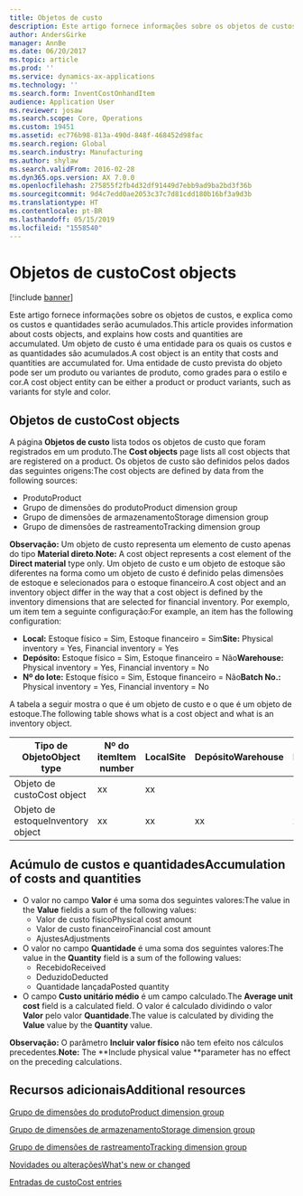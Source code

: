 ```yaml
---
title: Objetos de custo
description: Este artigo fornece informações sobre os objetos de custos, e explica como os custos e quantidades serão acumulados. Um objeto de custo é uma entidade para os quais os custos e as quantidades são acumulados. Uma entidade de custo prevista do objeto pode ser um produto ou variantes de produto, como grades para o estilo e cor.
author: AndersGirke
manager: AnnBe
ms.date: 06/20/2017
ms.topic: article
ms.prod: ''
ms.service: dynamics-ax-applications
ms.technology: ''
ms.search.form: InventCostOnhandItem
audience: Application User
ms.reviewer: josaw
ms.search.scope: Core, Operations
ms.custom: 19451
ms.assetid: ec776b98-813a-490d-848f-468452d98fac
ms.search.region: Global
ms.search.industry: Manufacturing
ms.author: shylaw
ms.search.validFrom: 2016-02-28
ms.dyn365.ops.version: AX 7.0.0
ms.openlocfilehash: 275855f2fb4d32df91449d7ebb9ad9ba2bd3f36b
ms.sourcegitcommit: 9d4c7edd0ae2053c37c7d81cdd180b16bf3a9d3b
ms.translationtype: HT
ms.contentlocale: pt-BR
ms.lasthandoff: 05/15/2019
ms.locfileid: "1558540"
---
```

# <a name="cost-objects"></a><span data-ttu-id="2ec86-105">Objetos de custo</span><span class="sxs-lookup"><span data-stu-id="2ec86-105">Cost objects</span></span>

[!include [banner](../includes/banner.md)]

<span data-ttu-id="2ec86-106">Este artigo fornece informações sobre os objetos de custos, e explica como os custos e quantidades serão acumulados.</span><span class="sxs-lookup"><span data-stu-id="2ec86-106">This article provides information about costs objects, and explains how costs and quantities are accumulated.</span></span> <span data-ttu-id="2ec86-107">Um objeto de custo é uma entidade para os quais os custos e as quantidades são acumulados.</span><span class="sxs-lookup"><span data-stu-id="2ec86-107">A cost object is an entity that costs and quantities are accumulated for.</span></span> <span data-ttu-id="2ec86-108">Uma entidade de custo prevista do objeto pode ser um produto ou variantes de produto, como grades para o estilo e cor.</span><span class="sxs-lookup"><span data-stu-id="2ec86-108">A cost object entity can be either a product or product variants, such as variants for style and color.</span></span>  

## <a name="cost-objects"></a><span data-ttu-id="2ec86-109">Objetos de custo</span><span class="sxs-lookup"><span data-stu-id="2ec86-109">Cost objects</span></span>

<span data-ttu-id="2ec86-110">A página **Objetos de custo** lista todos os objetos de custo que foram registrados em um produto.</span><span class="sxs-lookup"><span data-stu-id="2ec86-110">The **Cost objects** page lists all cost objects that are registered on a product.</span></span> <span data-ttu-id="2ec86-111">Os objetos de custo são definidos pelos dados das seguintes origens:</span><span class="sxs-lookup"><span data-stu-id="2ec86-111">The cost objects are defined by data from the following sources:</span></span>

-   <span data-ttu-id="2ec86-112">Produto</span><span class="sxs-lookup"><span data-stu-id="2ec86-112">Product</span></span>
-   <span data-ttu-id="2ec86-113">Grupo de dimensões do produto</span><span class="sxs-lookup"><span data-stu-id="2ec86-113">Product dimension group</span></span>
-   <span data-ttu-id="2ec86-114">Grupo de dimensões de armazenamento</span><span class="sxs-lookup"><span data-stu-id="2ec86-114">Storage dimension group</span></span>
-   <span data-ttu-id="2ec86-115">Grupo de dimensões de rastreamento</span><span class="sxs-lookup"><span data-stu-id="2ec86-115">Tracking dimension group</span></span>

<span data-ttu-id="2ec86-116">**Observação:** Um objeto de custo representa um elemento de custo apenas do tipo **Material direto**.</span><span class="sxs-lookup"><span data-stu-id="2ec86-116">**Note:** A cost object represents a cost element of the **Direct material** type only.</span></span> <span data-ttu-id="2ec86-117">Um objeto de custo e um objeto de estoque são diferentes na forma como um objeto de custo é definido pelas dimensões de estoque e selecionados para o estoque financeiro.</span><span class="sxs-lookup"><span data-stu-id="2ec86-117">A cost object and an inventory object differ in the way that a cost object is defined by the inventory dimensions that are selected for financial inventory.</span></span> <span data-ttu-id="2ec86-118">Por exemplo, um item tem a seguinte configuração:</span><span class="sxs-lookup"><span data-stu-id="2ec86-118">For example, an item has the following configuration:</span></span>

-   <span data-ttu-id="2ec86-119">**Local:** Estoque físico = Sim, Estoque financeiro = Sim</span><span class="sxs-lookup"><span data-stu-id="2ec86-119">**Site:** Physical inventory = Yes, Financial inventory = Yes</span></span>
-   <span data-ttu-id="2ec86-120">**Depósito:** Estoque físico = Sim, Estoque financeiro = Não</span><span class="sxs-lookup"><span data-stu-id="2ec86-120">**Warehouse:** Physical inventory = Yes, Financial inventory = No</span></span>
-   <span data-ttu-id="2ec86-121">**Nº do lote:** Estoque físico = Sim, Estoque financeiro = Não</span><span class="sxs-lookup"><span data-stu-id="2ec86-121">**Batch No.:** Physical inventory = Yes, Financial inventory = No</span></span>

<span data-ttu-id="2ec86-122">A tabela a seguir mostra o que é um objeto de custo e o que é um objeto de estoque.</span><span class="sxs-lookup"><span data-stu-id="2ec86-122">The following table shows what is a cost object and what is an inventory object.</span></span>

| <span data-ttu-id="2ec86-123">Tipo de Objeto</span><span class="sxs-lookup"><span data-stu-id="2ec86-123">Object type</span></span>      | <span data-ttu-id="2ec86-124">Nº do item</span><span class="sxs-lookup"><span data-stu-id="2ec86-124">Item number</span></span> | <span data-ttu-id="2ec86-125">Local</span><span class="sxs-lookup"><span data-stu-id="2ec86-125">Site</span></span> | <span data-ttu-id="2ec86-126">Depósito</span><span class="sxs-lookup"><span data-stu-id="2ec86-126">Warehouse</span></span> | <span data-ttu-id="2ec86-127">Nº do lote</span><span class="sxs-lookup"><span data-stu-id="2ec86-127">Batch No.</span></span> |
|------------------|-------------|------|-----------|-----------|
| <span data-ttu-id="2ec86-128">Objeto de custo</span><span class="sxs-lookup"><span data-stu-id="2ec86-128">Cost object</span></span>      | <span data-ttu-id="2ec86-129">x</span><span class="sxs-lookup"><span data-stu-id="2ec86-129">x</span></span>           | <span data-ttu-id="2ec86-130">x</span><span class="sxs-lookup"><span data-stu-id="2ec86-130">x</span></span>    |           |           |
| <span data-ttu-id="2ec86-131">Objeto de estoque</span><span class="sxs-lookup"><span data-stu-id="2ec86-131">Inventory object</span></span> | <span data-ttu-id="2ec86-132">x</span><span class="sxs-lookup"><span data-stu-id="2ec86-132">x</span></span>           | <span data-ttu-id="2ec86-133">x</span><span class="sxs-lookup"><span data-stu-id="2ec86-133">x</span></span>    |  <span data-ttu-id="2ec86-134">x</span><span class="sxs-lookup"><span data-stu-id="2ec86-134">x</span></span>        | <span data-ttu-id="2ec86-135">x</span><span class="sxs-lookup"><span data-stu-id="2ec86-135">x</span></span>         |

## <a name="accumulation-of-costs-and-quantities"></a><span data-ttu-id="2ec86-136">Acúmulo de custos e quantidades</span><span class="sxs-lookup"><span data-stu-id="2ec86-136">Accumulation of costs and quantities</span></span>
-   <span data-ttu-id="2ec86-137">O valor no campo **Valor** é uma soma dos seguintes valores:</span><span class="sxs-lookup"><span data-stu-id="2ec86-137">The value in the **Value** fieldis a sum of the following values:</span></span>
    -   <span data-ttu-id="2ec86-138">Valor de custo físico</span><span class="sxs-lookup"><span data-stu-id="2ec86-138">Physical cost amount</span></span>
    -   <span data-ttu-id="2ec86-139">Valor de custo financeiro</span><span class="sxs-lookup"><span data-stu-id="2ec86-139">Financial cost amount</span></span>
    -   <span data-ttu-id="2ec86-140">Ajustes</span><span class="sxs-lookup"><span data-stu-id="2ec86-140">Adjustments</span></span>
-   <span data-ttu-id="2ec86-141">O valor no campo **Quantidade** é uma soma dos seguintes valores:</span><span class="sxs-lookup"><span data-stu-id="2ec86-141">The value in the **Quantity** field is a sum of the following values:</span></span>
    -   <span data-ttu-id="2ec86-142">Recebido</span><span class="sxs-lookup"><span data-stu-id="2ec86-142">Received</span></span>
    -   <span data-ttu-id="2ec86-143">Deduzido</span><span class="sxs-lookup"><span data-stu-id="2ec86-143">Deducted</span></span>
    -   <span data-ttu-id="2ec86-144">Quantidade lançada</span><span class="sxs-lookup"><span data-stu-id="2ec86-144">Posted quantity</span></span>
-   <span data-ttu-id="2ec86-145">O campo **Custo unitário médio** é um campo calculado.</span><span class="sxs-lookup"><span data-stu-id="2ec86-145">The **Average unit cost** field is a calculated field.</span></span> <span data-ttu-id="2ec86-146">O valor é calculado dividindo o valor **Valor** pelo valor **Quantidade**.</span><span class="sxs-lookup"><span data-stu-id="2ec86-146">The value is calculated by dividing the **Value** value by the **Quantity** value.</span></span>

<span data-ttu-id="2ec86-147">**Observação:** O parâmetro **Incluir valor físico** não tem efeito nos cálculos precedentes.</span><span class="sxs-lookup"><span data-stu-id="2ec86-147">**Note:** The \*\*Include physical value \*\*parameter has no effect on the preceding calculations.</span></span>

<a name="additional-resources"></a><span data-ttu-id="2ec86-148">Recursos adicionais</span><span class="sxs-lookup"><span data-stu-id="2ec86-148">Additional resources</span></span>
--------

[<span data-ttu-id="2ec86-149">Grupo de dimensões do produto</span><span class="sxs-lookup"><span data-stu-id="2ec86-149">Product dimension group</span></span>](https://technet.microsoft.com/en-us/library/aa499382.aspx)

[<span data-ttu-id="2ec86-150">Grupo de dimensões de armazenamento</span><span class="sxs-lookup"><span data-stu-id="2ec86-150">Storage dimension group</span></span>](https://technet.microsoft.com/en-us/library/hh209317.aspx)

[<span data-ttu-id="2ec86-151">Grupo de dimensões de rastreamento</span><span class="sxs-lookup"><span data-stu-id="2ec86-151">Tracking dimension group</span></span>](https://technet.microsoft.com/en-us/library/hh209465.aspx)

[<span data-ttu-id="2ec86-152">Novidades ou alterações</span><span class="sxs-lookup"><span data-stu-id="2ec86-152">What's new or changed</span></span>](../../fin-and-ops/get-started/whats-new-changed.md)

[<span data-ttu-id="2ec86-153">Entradas de custo</span><span class="sxs-lookup"><span data-stu-id="2ec86-153">Cost entries</span></span>](cost-entries.md)



